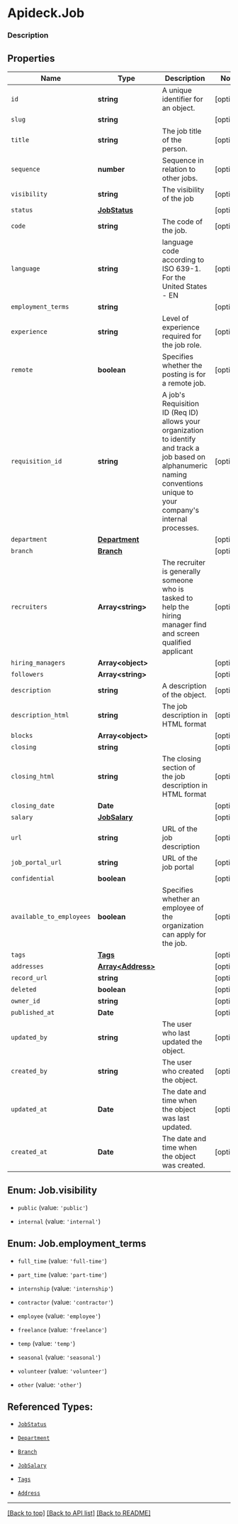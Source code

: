 # Apideck.Job

### Description

## Properties
Name | Type | Description | Notes
------------ | ------------- | ------------- | -------------
`id` | **string** | A unique identifier for an object. | [optional] 
`slug` | **string** |  | [optional] 
`title` | **string** | The job title of the person. | [optional] 
`sequence` | **number** | Sequence in relation to other jobs. | [optional] 
`visibility` | **string** | The visibility of the job | [optional] 
`status` | [**JobStatus**](JobStatus.md) |  | [optional] 
`code` | **string** | The code of the job. | [optional] 
`language` | **string** | language code according to ISO 639-1. For the United States - EN | [optional] 
`employment_terms` | **string** |  | [optional] 
`experience` | **string** | Level of experience required for the job role. | [optional] 
`remote` | **boolean** | Specifies whether the posting is for a remote job. | [optional] 
`requisition_id` | **string** | A job\'s Requisition ID (Req ID) allows your organization to identify and track a job based on alphanumeric naming conventions unique to your company\'s internal processes. | [optional] 
`department` | [**Department**](Department.md) |  | [optional] 
`branch` | [**Branch**](Branch.md) |  | [optional] 
`recruiters` | **Array&lt;string&gt;** | The recruiter is generally someone who is tasked to help the hiring manager find and screen qualified applicant | [optional] 
`hiring_managers` | **Array&lt;object&gt;** |  | [optional] 
`followers` | **Array&lt;string&gt;** |  | [optional] 
`description` | **string** | A description of the object. | [optional] 
`description_html` | **string** | The job description in HTML format | [optional] 
`blocks` | **Array&lt;object&gt;** |  | [optional] 
`closing` | **string** |  | [optional] 
`closing_html` | **string** | The closing section of the job description in HTML format | [optional] 
`closing_date` | **Date** |  | [optional] 
`salary` | [**JobSalary**](JobSalary.md) |  | [optional] 
`url` | **string** | URL of the job description | [optional] 
`job_portal_url` | **string** | URL of the job portal | [optional] 
`confidential` | **boolean** |  | [optional] 
`available_to_employees` | **boolean** | Specifies whether an employee of the organization can apply for the job. | [optional] 
`tags` | [**Tags**](Tags.md) |  | [optional] 
`addresses` | [**Array&lt;Address&gt;**](Address.md) |  | [optional] 
`record_url` | **string** |  | [optional] 
`deleted` | **boolean** |  | [optional] 
`owner_id` | **string** |  | [optional] 
`published_at` | **Date** |  | [optional] 
`updated_by` | **string** | The user who last updated the object. | [optional] 
`created_by` | **string** | The user who created the object. | [optional] 
`updated_at` | **Date** | The date and time when the object was last updated. | [optional] 
`created_at` | **Date** | The date and time when the object was created. | [optional] 





<a name="JobVisibility"></a>
## Enum: Job.visibility


* `public` (value: `'public'`)

* `internal` (value: `'internal'`)




<a name="JobEmploymentTerms"></a>
## Enum: Job.employment_terms


* `full_time` (value: `'full-time'`)

* `part_time` (value: `'part-time'`)

* `internship` (value: `'internship'`)

* `contractor` (value: `'contractor'`)

* `employee` (value: `'employee'`)

* `freelance` (value: `'freelance'`)

* `temp` (value: `'temp'`)

* `seasonal` (value: `'seasonal'`)

* `volunteer` (value: `'volunteer'`)

* `other` (value: `'other'`)




## Referenced Types:





* [`JobStatus`](JobStatus.md)






* [`Department`](Department.md)
* [`Branch`](Branch.md)









* [`JobSalary`](JobSalary.md)




* [`Tags`](Tags.md)
* [`Address`](Address.md)









---

[[Back to top]](#) [[Back to API list]](../../../../README.md#documentation-for-api-endpoints) [[Back to README]](../../../../README.md)


